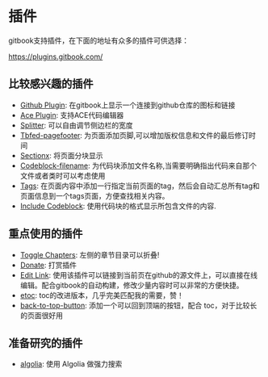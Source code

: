 插件
======

gitbook支持插件，在下面的地址有众多的插件可供选择：

https://plugins.gitbook.com/

## 比较感兴趣的插件

- [Github Plugin](https://plugins.gitbook.com/plugin/github): 在gitbook上显示一个连接到github仓库的图标和链接
- [Ace Plugin](https://plugins.gitbook.com/plugin/ace): 支持ACE代码编辑器
- [Splitter](https://plugins.gitbook.com/plugin/splitter): 可以自由调节侧边栏的宽度
- [Tbfed-pagefooter](https://plugins.gitbook.com/plugin/tbfed-pagefooter): 为页面添加页脚,可以增加版权信息和文件的最后修订时间
- [Sectionx](https://plugins.gitbook.com/plugin/sectionx): 将页面分块显示
- [Codeblock-filename](https://plugins.gitbook.com/plugin/codeblock-filename): 为代码块添加文件名称,当需要明确指出代码来自那个文件或者类时可以考虑使用
- [Tags](https://plugins.gitbook.com/plugin/tags): 在页面内容中添加一行指定当前页面的tag，然后会自动汇总所有tag和页面信息到一个tags页面，方便查找相关内容。
- [Include Codeblock](https://plugins.gitbook.com/plugin/include-codeblock): 使用代码块的格式显示所包含文件的内容.

## 重点使用的插件

- [Toggle Chapters](https://plugins.gitbook.com/plugin/toggle-chapters): 左侧的章节目录可以折叠!
- [Donate](https://plugins.gitbook.com/plugin/donate): 打赏插件
- [Edit Link](https://plugins.gitbook.com/plugin/edit-link): 使用该插件可以链接到当前页在github的源文件上，可以直接在线编辑。配合gitbook的自动构建，修改少量内容时可以非常的方便快捷。
- [etoc](https://plugins.gitbook.com/plugin/etoc): toc的改进版本，几乎完美匹配我的需要，赞！
- [back-to-top-button](https://plugins.gitbook.com/plugin/back-to-top-button): 添加一个可以回到顶端的按钮，配合 toc，对于比较长的页面很好用


## 准备研究的插件

- [algolia](https://plugins.gitbook.com/plugin/algolia): 使用 Algolia 做强力搜索